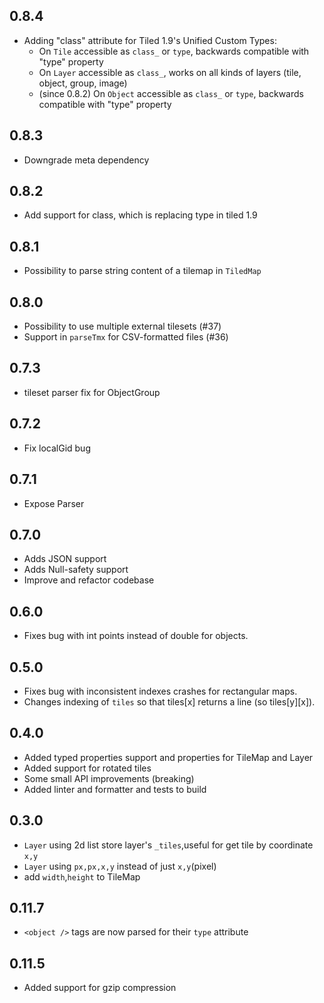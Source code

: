## 0.8.4
* Adding "class" attribute for Tiled 1.9's Unified Custom Types:
    * On `Tile` accessible as `class_` or `type`, backwards compatible with "type" property 
    * On `Layer` accessible as `class_`, works on all kinds of layers (tile, object, group, image)
    * (since 0.8.2) On `Object` accessible as `class_` or `type`,
      backwards compatible with "type" property

## 0.8.3
* Downgrade meta dependency

## 0.8.2
* Add support for class, which is replacing type in tiled 1.9

## 0.8.1
* Possibility to parse string content of a tilemap in `TiledMap`

## 0.8.0
* Possibility to use multiple external tilesets (#37)
* Support in `parseTmx` for CSV-formatted files (#36)

## 0.7.3
* tileset parser fix for ObjectGroup

## 0.7.2
* Fix localGid bug

## 0.7.1
* Expose Parser

## 0.7.0
* Adds JSON support
* Adds Null-safety support
* Improve and refactor codebase

## 0.6.0
* Fixes bug with int points instead of double for objects.

## 0.5.0

* Fixes bug with inconsistent indexes crashes for rectangular maps.
* Changes indexing of `tiles` so that tiles[x] returns a line (so tiles[y][x]).

## 0.4.0

* Added typed properties support and properties for TileMap and Layer
* Added support for rotated tiles
* Some small API improvements (breaking)
* Added linter and formatter and tests to build

## 0.3.0

* `Layer` using 2d list store layer's `_tiles`,useful for get tile by coordinate `x,y`
* `Layer` using `px,px,x,y` instead of just `x,y`(pixel)
* add `width`,`height` to TileMap

## 0.11.7

* `<object />` tags are now parsed for their `type` attribute

## 0.11.5

* Added support for gzip compression
